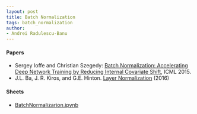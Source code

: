 ```yaml
---
layout: post
title: Batch Normalization
tags: batch_normalization
author:
- Andrei Radulescu-Banu
---
```


#### Papers
* Sergey Ioffe and Christian Szegedy: [Batch Normalization: Accelerating Deep Network Training by Reducing Internal Covariate Shift](https://arxiv.org/abs/1502.03167), ICML 2015.
* J.L. Ba, J. R. Kiros, and G.E. Hinton. [Layer Normalization](https://arxiv.org/pdf/1607.06450.pdf) (2016)


#### Sheets
* [BatchNormalizarion.ipynb](https://github.com/Bitdribble/cs231n/blob/master/assignments/2021/assignment2/BatchNormalization.ipynb)
